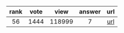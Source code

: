 
| rank | vote | view | answer | url |
|:-:|:-:|:-:|:-:|:-:|
|56|1444|118999|7| [url](http://stackoverflow.com/questions/30081275/why-is-1000000000000000-in-range1000000000000001-so-fast-in-python-3) |
